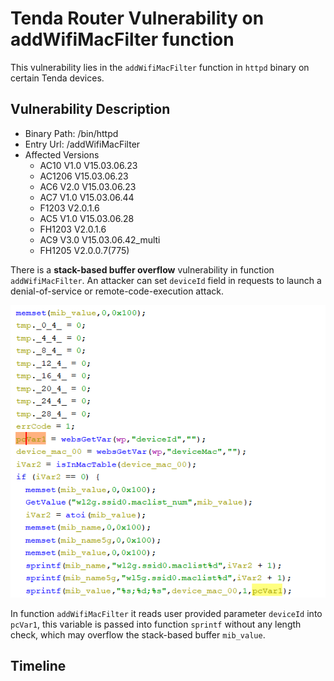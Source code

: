 # Tenda Router Vulnerability on addWifiMacFilter function

This vulnerability lies in the `addWifiMacFilter` function in `httpd` binary on certain Tenda devices.

## Vulnerability Description

* Binary Path: /bin/httpd
* Entry Url: /addWifiMacFilter
* Affected Versions
  * AC10 V1.0 V15.03.06.23
  * AC1206 V15.03.06.23
  * AC6 V2.0 V15.03.06.23
  * AC7 V1.0 V15.03.06.44
  * F1203 V2.0.1.6
  * AC5 V1.0 V15.03.06.28
  * FH1203 V2.0.1.6
  * AC9 V3.0 V15.03.06.42_multi
  * FH1205 V2.0.0.7(775)

There is a **stack-based buffer overflow** vulnerability in function `addWifiMacFilter`. An attacker can set `deviceId` field in requests to launch a denial-of-service or remote-code-execution attack.

![Vulnerability Function](./vuln.png)

In function `addWifiMacFilter` it reads user provided parameter `deviceId` into `pcVar1`, this variable is passed into function `sprintf` without any length check, which may overflow the stack-based buffer `mib_value`.

## Timeline
